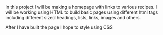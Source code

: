 In this project I will be making a homepage with links to various recipes.
I will be working using HTML to build basic pages using different html tags including different sized headings, lists, links, images and others.

After I have built the page I hope to style using CSS